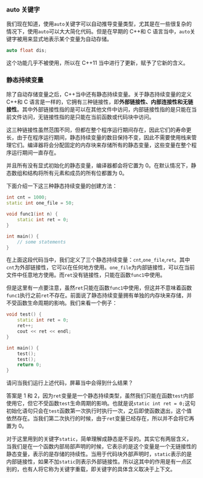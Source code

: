 ### auto 关键字

我们现在知道，使用`auto`关键字可以自动推导变量类型，尤其是在一些很复杂的情况下，使用`auto`可以大大简化代码。但是在早期的 C++和 C 语言当中，`auto`关键字被用来显式地表示某个变量为自动存储。

```C++
auto float dis;
```

这个功能几乎不被使用，所以在 C++11 当中进行了更新，赋予了它新的含义。

### 静态持续变量

除了自动存储变量之后，C++当中还有静态持续变量。关于静态持续变量的定义 C++和 C 语言是一样的，它拥有三种链接性，即**外部链接性、内部连接性和无链接性**。其中外部链接性指的是可以在其他文件中访问，内部链接性指的是只能在当前文件访问，无链接性指的是只能在当前函数或代码块中访问。

这三种链接性虽然范围不同，但都在整个程序运行期间存在，因此它们的寿命更长，由于在程序运行期间，静态持续变量的数目保持不变，因此不需要使用栈来管理它们。编译器将会分配固定的内存块来存储所有的静态变量，这些变量在整个程序运行期间一直存在。

并且所有没有显式初始化的静态变量，编译器都会将它置为 0。在默认情况下，静态数组和结构将所有元素和成员的所有位都置为 0。

下面介绍一下这三种静态持续变量的创建方法：

```C++
int cnt = 1000;
static int one_file = 50;

void func1(int n) {
    static int ret = 0;
}

int main() {
	// some statements
}
```

在上面这段代码当中，我们定义了三个静态持续变量：`cnt`,`one_file`,`ret`。其中`cnt`为外部链接性，它可以在任何地方使用。`one_file`为内部链接性，可以在当前文件中任意地方使用。而`ret`没有链接性，只能在函数`func1`中使用。

但是这里有一点要注意，虽然`ret`只能在函数`func1`中使用，但这并不意味着函数`func1`执行之前`ret`不存在。前面说了静态持续变量拥有单独的内存块来存储，并不受函数生命周期的影响。我们来看一个例子：

```C++
void test() {
	static int ret = 0;
	ret++;
	cout << ret << endl;
}

int main() {
    test();
	test();
	return 0;
}
```

请问当我们运行上述代码，屏幕当中会得到什么结果？

答案是 1 和 2，因为`ret`变量是一个静态持续类型，虽然我们只能在函数`test`内部使用它，但它不受函数`test`生命周期的影响。也就是说`static int ret = 0;`这句初始化语句只会在`test`函数第一次执行时执行一次，之后即使函数退出，这个值依然存在。当我们第二次执行的时候，由于`ret`变量已经存在，所以并不会将它再置为 0。

对于这里用到的关键字`static`，简单理解成静态是不妥的。其实它有两层含义，当我们是在一个函数内部局部声明的时候，它表示的是这个变量是一个无链接性的静态变量，表示的是存储的持续性。当用于代码块外部声明时，`static`表示的是内部链接性，如果不加`static`则表示外部链接性。所以这其中的作用是有一点区别的，也有人将它称为关键字重载，即关键字的具体含义取决于上下文。

